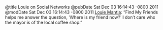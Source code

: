 @title Louie on Social Networks
@pubDate Sat Dec 03 16:14:43 -0800 2011
@modDate Sat Dec 03 16:14:43 -0800 2011
<a href="http://mantia.me/blog/social-networks/">Louie Mantia</a>: “Find My Friends helps me answer the question, ‘Where is my friend now?’ I don’t care who the mayor is of the local coffee shop.”
